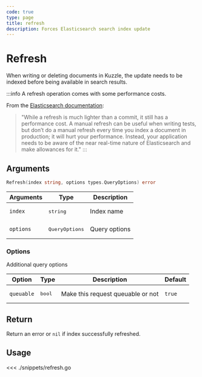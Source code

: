 ```yaml
---
code: true
type: page
title: refresh
description: Forces Elasticsearch search index update
---
```


# Refresh

When writing or deleting documents in Kuzzle, the update needs to be indexed before being available in search results.

:::info
A refresh operation comes with some performance costs.

From the [Elasticsearch documentation](https://www.elastic.co/guide/en/elasticsearch/reference/5.6/docs-refresh.html):
> "While a refresh is much lighter than a commit, it still has a performance cost. A manual refresh can be useful when writing tests, but don’t do a manual refresh every time you index a document in production; it will hurt your performance. Instead, your application needs to be aware of the near real-time nature of Elasticsearch and make allowances for it."
:::

## Arguments

```go
Refresh(index string, options types.QueryOptions) error
```

| Arguments | Type         | Description   |
| --------- | ------------ | ------------- |
| `index`   | <pre>string</pre>       | Index name    |
| `options` | <pre>QueryOptions</pre> | Query options |

### **Options**

Additional query options

| Option     | Type | Description                       | Default |
| ---------- | ---- | --------------------------------- | ------- |
| `queuable` | <pre>bool</pre> | Make this request queuable or not | `true`  |

## Return

Return an error or `nil` if index successfully refreshed.

## Usage

<<< ./snippets/refresh.go
